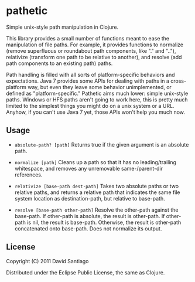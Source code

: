 # pathetic

Simple unix-style path manipulation in Clojure.

This library provides a small number of functions meant to ease the manipulation of
file paths. For example, it provides functions to normalize (remove superfluous or
roundabout path components, like "." and ".."), relativize (transform one path to be
relative to another), and resolve (add path components to an existing path) paths.

Path handling is filled with all sorts of platform-specific behaviors and expectations.
Java 7 provides some APIs for dealing with paths in a cross-platform way, but even they
leave some behavior unimplemented, or defined as "platform-specific." Pathetic aims much
lower: simple unix-style paths. Windows or HFS paths aren't going to work here, this is
pretty much limited to the simplest things you might do on a unix system or a URL.
Anyhow, if you can't use Java 7 yet, those APIs won't help you much now.

## Usage

- `absolute-path? [path]`
Returns true if the given argument is an absolute path.

- `normalize [path]`
Cleans up a path so that it has no leading/trailing whitespace, and
removes any unremovable same-/parent-dir references.

- `relativize [base-path dest-path]`
Takes two absolute paths or two relative paths, and returns a relative path
that indicates the same file system location as destination-path, but
relative to base-path.

- `resolve [base-path other-path]`
Resolve the other-path against the base-path. If other-path is absolute,
the result is other-path. If other-path is nil, the result is base-path.
Otherwise, the result is other-path concatenated onto base-path. Does not
normalize its output.

## License

Copyright (C) 2011 David Santiago

Distributed under the Eclipse Public License, the same as Clojure.
